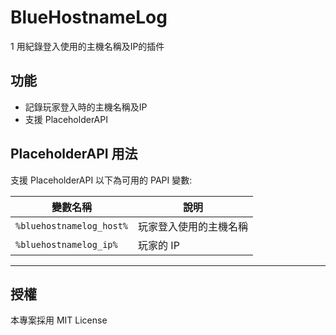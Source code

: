 # BlueHostnameLog
1
用紀錄登入使用的主機名稱及IP的插件

## 功能
- 記錄玩家登入時的主機名稱及IP
- 支援 PlaceholderAPI


## PlaceholderAPI 用法

支援 PlaceholderAPI 以下為可用的 PAPI 變數:

| 變數名稱                  | 說明                   |
|--------------------------|------------------------|
| `%bluehostnamelog_host%` | 玩家登入使用的主機名稱 |
| `%bluehostnamelog_ip%`   | 玩家的 IP              |

---
## 授權
本專案採用 MIT License
